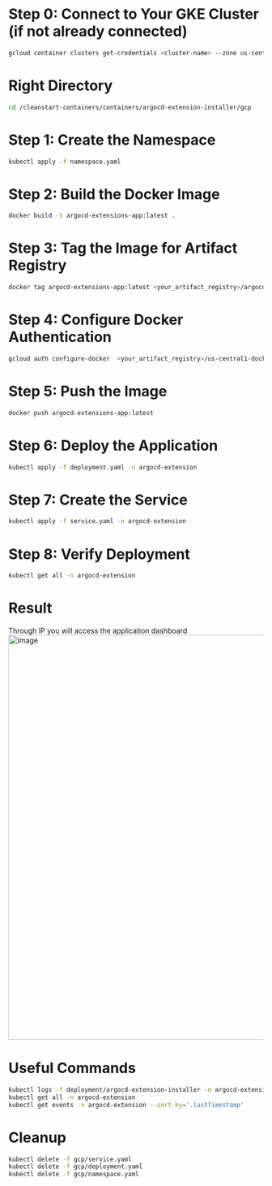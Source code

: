 # Step 0: Connect to Your GKE Cluster (if not already connected)
```bash
gcloud container clusters get-credentials <cluster-name> --zone us-central1-b
```
# Right Directory
```bash
cd /cleanstart-containers/containers/argocd-extension-installer/gcp
```

# Step 1: Create the Namespace
```bash
kubectl apply -f namespace.yaml
```

# Step 2: Build the Docker Image
```bash
docker build -t argocd-extensions-app:latest .
```

# Step 3: Tag the Image for Artifact Registry
```bash
docker tag argocd-extensions-app:latest <your_artifact_registry>/argocd-extensions-app:latest
```

# Step 4: Configure Docker Authentication
```bash
gcloud auth configure-docker  <your_artifact_registry>/us-central1-docker.pkg.dev
```

# Step 5: Push the Image
```bash
docker push argocd-extensions-app:latest
```

# Step 6: Deploy the Application
```bash
kubectl apply -f deployment.yaml -n argocd-extension
```

# Step 7: Create the Service
```bash
kubectl apply -f service.yaml -n argocd-extension
```

# Step 8: Verify Deployment
```bash
kubectl get all -n argocd-extension
```

# Result 
Through IP you will access the application dashboard
<img width="767" height="797" alt="image" src="https://github.com/user-attachments/assets/c46b3b17-30bd-46cc-aaae-6f244ed15982" />


# Useful Commands
```bash
kubectl logs -f deployment/argocd-extension-installer -n argocd-extension
kubectl get all -n argocd-extension
kubectl get events -n argocd-extension --sort-by='.lastTimestamp'
```

# Cleanup
```bash
kubectl delete -f gcp/service.yaml
kubectl delete -f gcp/deployment.yaml
kubectl delete -f gcp/namespace.yaml

```


